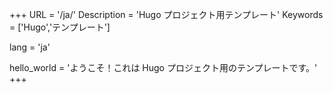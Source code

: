 +++
URL = '/ja/'
Description  = 'Hugo プロジェクト用テンプレート'
Keywords = ['Hugo','テンプレート']

lang = 'ja'

hello_world = 'ようこそ！これは Hugo プロジェクト用のテンプレートです。'
+++